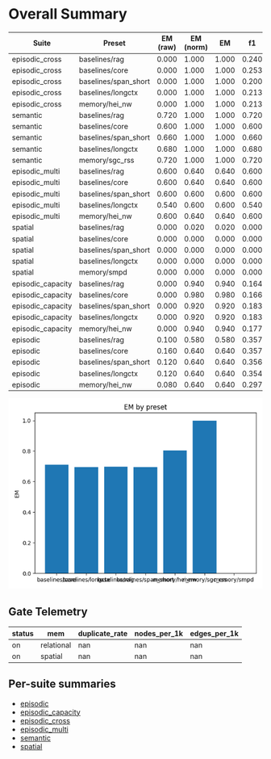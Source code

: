 # Overall Summary

| Suite | Preset | EM (raw) | EM (norm) | EM | f1 | overlong | format_violation | generated_tokens | input_tokens | latency_ms_mean | refusal_rate | rss_mb | steps_to_goal | suboptimality_ratio | success_rate | time_ms_per_100 | total_tokens |
|---|---|---|---|---|---|---|---|---|---|---|---|---|---|---|---|---|---|
| episodic_cross | baselines/rag | 0.000 | 1.000 | 1.000 | 0.240 | 0.000 | 0.640 | 175.000 | 2050.000 | 111.785 | 0.000 | 2880.465 | – | – | – | 251.283 | 2225.000 |
| episodic_cross | baselines/core | 0.000 | 1.000 | 1.000 | 0.253 | 0.000 | 0.620 | 172.000 | 2050.000 | 110.817 | 0.000 | 3522.992 | – | – | – | 249.444 | 2222.000 |
| episodic_cross | baselines/span_short | 0.000 | 1.000 | 1.000 | 0.200 | 0.000 | 0.700 | 171.000 | 2050.000 | 110.908 | 0.000 | 2339.211 | – | – | – | 249.761 | 2221.000 |
| episodic_cross | baselines/longctx | 0.000 | 1.000 | 1.000 | 0.213 | 0.000 | 0.680 | 175.000 | 2050.000 | 112.586 | 0.000 | 2335.473 | – | – | – | 253.083 | 2225.000 |
| episodic_cross | memory/hei_nw | 0.000 | 1.000 | 1.000 | 0.213 | 0.000 | 0.680 | 169.000 | 2050.000 | 115.937 | 0.000 | 1814.145 | – | – | – | 261.311 | 2219.000 |
| semantic | baselines/rag | 0.720 | 1.000 | 1.000 | 0.720 | 0.000 | 0.280 | 125.000 | 2450.000 | 87.921 | 0.000 | 2572.160 | – | – | – | 170.808 | 2575.000 |
| semantic | baselines/core | 0.600 | 1.000 | 1.000 | 0.600 | 0.000 | 0.400 | 131.000 | 2450.000 | 90.569 | 0.000 | 2319.074 | – | – | – | 175.526 | 2581.000 |
| semantic | baselines/span_short | 0.660 | 1.000 | 1.000 | 0.660 | 0.000 | 0.340 | 128.000 | 2450.000 | 89.311 | 0.000 | 1753.184 | – | – | – | 173.292 | 2578.000 |
| semantic | baselines/longctx | 0.680 | 1.000 | 1.000 | 0.680 | 0.000 | 0.320 | 127.000 | 2450.000 | 89.306 | 0.000 | 2950.109 | – | – | – | 173.357 | 2577.000 |
| semantic | memory/sgc_rss | 0.720 | 1.000 | 1.000 | 0.720 | 0.000 | 0.280 | 125.000 | 2450.000 | 90.931 | 0.000 | 1709.234 | – | – | – | 176.637 | 2575.000 |
| episodic_multi | baselines/rag | 0.600 | 0.640 | 0.640 | 0.600 | 0.360 | 0.380 | 155.000 | 5300.000 | 121.609 | 0.000 | 3176.129 | – | – | – | 111.505 | 5455.000 |
| episodic_multi | baselines/core | 0.600 | 0.640 | 0.640 | 0.600 | 0.360 | 0.380 | 155.000 | 5300.000 | 119.681 | 0.000 | 2780.156 | – | – | – | 109.733 | 5455.000 |
| episodic_multi | baselines/span_short | 0.600 | 0.600 | 0.600 | 0.600 | 0.400 | 0.400 | 160.000 | 5300.000 | 124.343 | 0.000 | 1744.008 | – | – | – | 113.902 | 5460.000 |
| episodic_multi | baselines/longctx | 0.540 | 0.600 | 0.600 | 0.540 | 0.400 | 0.440 | 162.000 | 5300.000 | 124.746 | 0.000 | 3074.230 | – | – | – | 114.229 | 5462.000 |
| episodic_multi | memory/hei_nw | 0.600 | 0.640 | 0.640 | 0.600 | 0.340 | 0.360 | 152.000 | 5300.000 | 124.191 | 0.000 | 1693.086 | – | – | – | 113.926 | 5452.000 |
| spatial | baselines/rag | 0.000 | 0.020 | 0.020 | 0.000 | 0.340 | 0.020 | 940.000 | 3484.000 | 521.834 | 0.000 | 2661.613 | 4.220 | 1.203 | 0.020 | 589.823 | 4424.000 |
| spatial | baselines/core | 0.000 | 0.000 | 0.000 | 0.000 | 0.340 | 0.000 | 1108.000 | 3484.000 | 603.812 | 0.000 | 2497.582 | 4.320 | 1.297 | 0.000 | 657.499 | 4592.000 |
| spatial | baselines/span_short | 0.000 | 0.000 | 0.000 | 0.000 | 0.340 | 0.020 | 1052.000 | 3484.000 | 578.959 | 0.000 | 1751.508 | 4.180 | 1.238 | 0.000 | 638.222 | 4536.000 |
| spatial | baselines/longctx | 0.000 | 0.000 | 0.000 | 0.000 | 0.340 | 0.000 | 1031.000 | 3484.000 | 571.614 | 0.000 | 3073.422 | 4.240 | 1.241 | 0.000 | 633.054 | 4515.000 |
| spatial | memory/smpd | 0.000 | 0.000 | 0.000 | 0.000 | 0.340 | 0.040 | 911.000 | 3484.000 | 494.472 | 0.000 | 1768.055 | 4.160 | 1.246 | 0.000 | 562.578 | 4395.000 |
| episodic_capacity | baselines/rag | 0.000 | 0.940 | 0.940 | 0.164 | 0.060 | 0.780 | 195.000 | 15150.000 | 225.877 | 0.000 | 2324.785 | – | – | – | 73.612 | 15345.000 |
| episodic_capacity | baselines/core | 0.000 | 0.980 | 0.980 | 0.166 | 0.020 | 0.760 | 184.000 | 15150.000 | 220.071 | 0.000 | 2309.500 | – | – | – | 71.771 | 15334.000 |
| episodic_capacity | baselines/span_short | 0.000 | 0.920 | 0.920 | 0.183 | 0.080 | 0.760 | 193.000 | 15150.000 | 225.467 | 0.000 | 2865.695 | – | – | – | 73.487 | 15343.000 |
| episodic_capacity | baselines/longctx | 0.000 | 0.920 | 0.920 | 0.183 | 0.080 | 0.760 | 194.000 | 15150.000 | 225.039 | 0.000 | 2927.707 | – | – | – | 73.344 | 15344.000 |
| episodic_capacity | memory/hei_nw | 0.000 | 0.940 | 0.940 | 0.177 | 0.060 | 0.760 | 191.000 | 15150.000 | 224.464 | 0.000 | 1690.590 | – | – | – | 73.169 | 15341.000 |
| episodic | baselines/rag | 0.100 | 0.580 | 0.580 | 0.357 | 0.420 | 0.600 | 234.000 | 1970.000 | 141.769 | 0.000 | 2702.797 | – | – | – | 321.700 | 2204.000 |
| episodic | baselines/core | 0.160 | 0.640 | 0.640 | 0.357 | 0.360 | 0.620 | 222.000 | 1970.000 | 141.432 | 0.000 | 1701.082 | – | – | – | 322.693 | 2192.000 |
| episodic | baselines/span_short | 0.120 | 0.640 | 0.640 | 0.356 | 0.360 | 0.620 | 225.000 | 1970.000 | 137.794 | 0.000 | 1739.137 | – | – | – | 313.956 | 2195.000 |
| episodic | baselines/longctx | 0.120 | 0.640 | 0.640 | 0.354 | 0.360 | 0.600 | 219.000 | 1970.000 | 135.370 | 0.000 | 2345.074 | – | – | – | 309.299 | 2189.000 |
| episodic | memory/hei_nw | 0.080 | 0.640 | 0.640 | 0.297 | 0.360 | 0.640 | 223.000 | 1970.000 | 142.569 | 0.000 | 1706.562 | – | – | – | 325.128 | 2193.000 |

![Overall EM](assets/overall_em.png)

## Gate Telemetry
| status | mem | duplicate_rate | nodes_per_1k | edges_per_1k |
|---|---|---|---|---|
| on | relational | nan | nan | nan |
| on | spatial | nan | nan | nan |

## Per-suite summaries
- [episodic](episodic/summary.md)
- [episodic_capacity](episodic_capacity/summary.md)
- [episodic_cross](episodic_cross/summary.md)
- [episodic_multi](episodic_multi/summary.md)
- [semantic](semantic/summary.md)
- [spatial](spatial/summary.md)